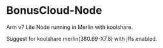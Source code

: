 # BonusCloud-Node

Arm v7 Lite Node running in Merlin with koolshare.

Suggest for koolshare merlin(380.69-X7.8) with jffs enabled. 
